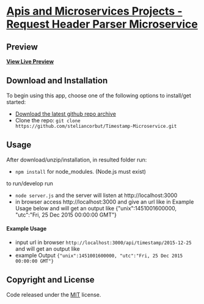 # [Apis and Microservices Projects - Request Header Parser Microservice](https://github.com/steliancorbut/Timestamp-Microservice)

## Preview

**[View Live Preview](https://cooked-cabbage-1.glitch.me/)**

## Download and Installation

To begin using this app, choose one of the following options to install/get started:
* [Download the latest github repo archive](https://github.com/steliancorbut/Timestamp-Microservice)
* Clone the repo: `git clone https://github.com/steliancorbut/Timestamp-Microservice.git`

## Usage

After download/unzip/installation, in resulted folder run:
- `npm install` for node_modules. (Node.js must exist)

to run/develop run
- `node server.js` and the server will listen at http://localhost:3000
- in browser access http://localhost:3000 and give an url like in Example Usage below
and will get an output like {"unix":1451001600000, "utc":"Fri, 25 Dec 2015 00:00:00 GMT"}

#### Example Usage

- input url in browser `http://localhost:3000/api/timestamp/2015-12-25` and will get an output like 
- example Output `{"unix":1451001600000, "utc":"Fri, 25 Dec 2015 00:00:00 GMT"}` 

## Copyright and License

Code released under the [MIT](https://github.com/steliancorbut/Timestamp-Microservice/blob/master/LICENSE) license.

